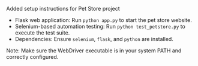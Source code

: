 Added setup instructions for Pet Store project

- Flask web application: Run `python app.py` to start the pet store website.
- Selenium-based automation testing: Run `python test_petstore.py` to execute the test suite.
- Dependencies: Ensure `selenium`, `flask`, and `python` are installed.

Note: Make sure the WebDriver executable is in your system PATH and correctly configured.

